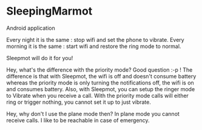 # SleepingMarmot
Android application 

Every night it is the same :  stop wifi and set the phone to vibrate.
Every morning it is the same : start wifi and restore the ring mode to normal.

Sleepmot will do it for you!

Hey, what's the difference with the priority mode? Good question :-p ! 
The difference is that with Sleepmot, the wifi is off and doesn't consume battery whereas the priority mode is only turning the notifications off, the wifi is on and consumes battery. Also, with Sleepmot, you can setup the ringer mode to Vibrate when you receive a call. With the priority mode calls will either ring or trigger nothing, you cannot set it up to just vibrate.

Hey, why don't I use the plane mode then?
In plane mode you cannot receive calls. I like to be reachable in case of emergency.
